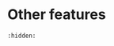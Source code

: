 [//]: # (Index used by Sphinx to generate correct PDF tree)
# Other features

```{toctree}
:hidden:
```